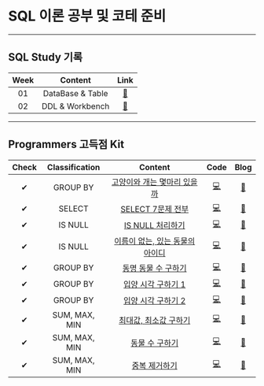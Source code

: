 # SQL 이론 공부 및 코테 준비
---
## SQL Study 기록   
| Week | Content | Link |   
| :--: | :--: | :--: |     
| 01 | DataBase & Table | [🌳](https://github.com/YOOHYOJEONG/SQL_study/tree/master/week01) |    
| 02 | DDL & Workbench | [🌳](https://github.com/YOOHYOJEONG/SQL_study/tree/master/week02)|   
---

## Programmers 고득점 Kit
| Check | Classification | Content | Code | Blog |   
| :--: | :--: | :--: | :--: | :--: |    
| ✔ | GROUP BY | [고양이와 개는 몇마리 있을까](https://programmers.co.kr/learn/courses/30/lessons/59040) | [💻](https://github.com/YOOHYOJEONG/SQL_study/blob/master/programmers_kit/%EA%B3%A0%EC%96%91%EC%9D%B4%EA%B0%9C%EB%AA%87%EB%A7%88%EB%A6%AC.sql) | [📑](https://iambeginnerdeveloper.tistory.com/130) |    
| ✔ | SELECT | [SELECT 7문제 전부](https://programmers.co.kr/learn/courses/30/parts/17042) | [💻](https://github.com/YOOHYOJEONG/SQL_study/blob/master/programmers_kit/SELECT_all.sql) | [📑](https://iambeginnerdeveloper.tistory.com/135) |    
| ✔ | IS NULL | [IS NULL 처리하기](https://programmers.co.kr/learn/courses/30/lessons/59410) | [💻](https://github.com/YOOHYOJEONG/SQL_study/blob/master/programmers_kit/ISNULL%EC%B2%98%EB%A6%AC.sql) | [📑](https://iambeginnerdeveloper.tistory.com/136) |    
| ✔ | IS NULL | [이름이 없는, 있는 동물의 아이디](https://programmers.co.kr/learn/courses/30/parts/17045) | [💻](https://github.com/YOOHYOJEONG/SQL_study/blob/master/programmers_kit/%EC%9D%B4%EB%A6%84%EC%97%AC%EB%B6%80.sql) | [📑](https://iambeginnerdeveloper.tistory.com/138) |    
| ✔ | GROUP BY | [동명 동물 수 구하기](https://programmers.co.kr/learn/courses/30/lessons/59041) | [💻](https://github.com/YOOHYOJEONG/SQL_study/blob/master/programmers_kit/%EB%8F%99%EB%AA%85%EB%8F%99%EB%AC%BC%EC%88%98.sql) | [📑](https://iambeginnerdeveloper.tistory.com/139) |    
| ✔ | GROUP BY | [입양 시각 구하기 1](https://programmers.co.kr/learn/courses/30/lessons/59412) | [💻](https://github.com/YOOHYOJEONG/SQL_study/blob/master/programmers_kit/%EC%9E%85%EC%96%91%EC%8B%9C%EA%B0%81_1.sql) | [📑](https://iambeginnerdeveloper.tistory.com/140) |     
| ✔ | GROUP BY | [입양 시각 구하기 2](https://programmers.co.kr/learn/courses/30/lessons/59413) | [💻](https://github.com/YOOHYOJEONG/SQL_study/blob/master/programmers_kit/%EC%9E%85%EC%96%91%EC%8B%9C%EA%B0%81_2.sql) | [📑](https://iambeginnerdeveloper.tistory.com/140) |     
| ✔ | SUM, MAX, MIN | [최대값, 최소값 구하기](https://programmers.co.kr/learn/courses/30/parts/17043) | [💻](https://github.com/YOOHYOJEONG/SQL_study/blob/master/programmers_kit/%EC%B5%9C%EB%8C%80%EC%B5%9C%EC%86%8C%EA%B5%AC%ED%95%98%EA%B8%B0.sql) | [📑](https://iambeginnerdeveloper.tistory.com/141) |     
| ✔ | SUM, MAX, MIN | [동물 수 구하기](https://programmers.co.kr/learn/courses/30/lessons/59406) | [💻](https://github.com/YOOHYOJEONG/SQL_study/blob/master/programmers_kit/%EB%8F%99%EB%AC%BC%EC%88%98%EA%B5%AC%ED%95%98%EA%B8%B0.sql) | [📑](https://iambeginnerdeveloper.tistory.com/142) |    
| ✔ | SUM, MAX, MIN | [중복 제거하기](https://programmers.co.kr/learn/courses/30/lessons/59408) | [💻](https://github.com/YOOHYOJEONG/SQL_study/blob/master/programmers_kit/%EC%A4%91%EB%B3%B5%EC%A0%9C%EA%B1%B0.sql) | [📑](https://iambeginnerdeveloper.tistory.com/143) |     